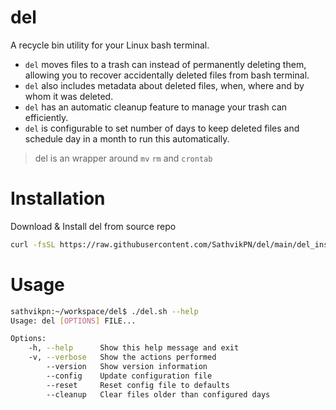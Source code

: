 # del
A recycle bin utility for your Linux bash terminal.

- `del` moves files to a trash can instead of permanently deleting them, allowing you to recover accidentally deleted files from bash terminal. 
- `del` also includes metadata about deleted files, when, where and by whom it was deleted. 
- `del` has an automatic cleanup feature to manage your trash can efficiently.
- `del` is configurable to set number of days to keep deleted files and schedule day in a month to run this automatically.

> del is an wrapper around `mv` `rm` and `crontab`


# Installation
Download & Install del from source repo
```bash
curl -fsSL https://raw.githubusercontent.com/SathvikPN/del/main/del_install.sh | sudo bash
```

# Usage
```bash
sathvikpn:~/workspace/del$ ./del.sh --help
Usage: del [OPTIONS] FILE...

Options:
    -h, --help      Show this help message and exit
    -v, --verbose   Show the actions performed
        --version   Show version information
        --config    Update configuration file
        --reset     Reset config file to defaults
        --cleanup   Clear files older than configured days
```